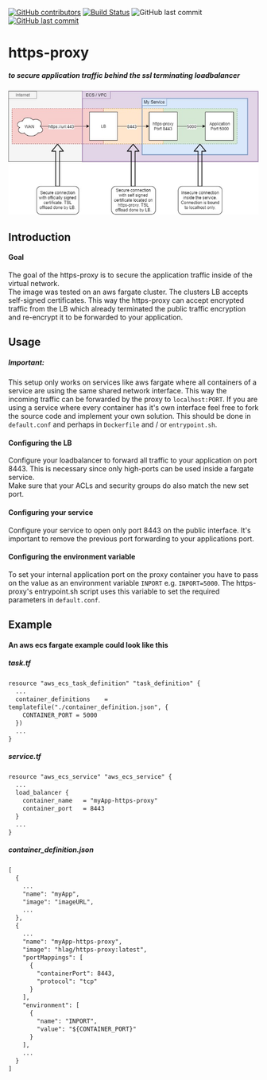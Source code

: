 [![GitHub contributors](https://img.shields.io/github/contributors/Hapag-Lloyd/https-proxy.svg)](https://GitHub.com/Hapag-Lloyd/https-proxy/graphs/contributors/)
[![Build Status](https://travis-ci.org/Hapag-Lloyd/https-proxy.svg?branch=master)](https://travis-ci.org/Hapag-Lloyd/https-proxy)
![GitHub last commit](https://img.shields.io/github/last-commit/hapag-lloyd/https-proxy)
[![GitHub last commit](https://img.shields.io/badge/dockerhub-https--proxy-informational)](https://hub.docker.com/r/hlag/https-proxy)

# https-proxy
##### to secure application traffic behind the ssl terminating loadbalancer 

![technical view](./https-proxy.jpg)

## Introduction

#### Goal

The goal of the https-proxy is to secure the application traffic
inside of the virtual network.<br>
The image was tested on an aws fargate cluster. The clusters LB
accepts self-signed certificates. This way the https-proxy can accept
encrypted traffic from the LB which already terminated the public
traffic encryption and re-encrypt it to be forwarded to your application.
<br>

## Usage

##### Important:
This setup only works on services like aws fargate where all containers
of a service are using the same shared network interface. This way
the incoming traffic can be forwarded by the proxy to
`localhost:PORT`. If you are using a service where every container
has it's own interface feel free to fork the source code and implement
your own solution. This should be done in `default.conf` and perhaps
in `Dockerfile` and / or `entrypoint.sh`.

#### Configuring the LB
Configure your loadbalancer to forward all traffic to your application
on port 8443. This is necessary since only high-ports can be used
inside a fargate service.<br>
Make sure that your ACLs and security groups do also match the new
set port.

#### Configuring your service
Configure your service to open only port 8443 on the public interface.
It's important to remove the previous port forwarding to your
applications port.<br>

#### Configuring the environment variable
To set your internal application port on the proxy container you have
to pass on the value as an environment variable `INPORT` e.g. `INPORT=5000`.
The https-proxy's entrypoint.sh script uses this variable to set the
required parameters in `default.conf`.


## Example

#### An aws ecs fargate example could look like this

##### task.tf
```hcl-terraform
resource "aws_ecs_task_definition" "task_definition" {
  ...
  container_definitions    = templatefile("./container_definition.json", {
    CONTAINER_PORT = 5000
  })
  ...
}
```

##### service.tf
```hcl-terraform
resource "aws_ecs_service" "aws_ecs_service" {
  ...
  load_balancer {
    container_name   = "myApp-https-proxy"
    container_port   = 8443
  }
  ...
}
```

##### container_definition.json
```json5
[
  {
    ...
    "name": "myApp",
    "image": "imageURL",
    ...
  },
  {
    ...
    "name": "myApp-https-proxy",
    "image": "hlag/https-proxy:latest",
    "portMappings": [
      {
        "containerPort": 8443,
        "protocol": "tcp"
      }
    ],
    "environment": [
      {
        "name": "INPORT",
        "value": "${CONTAINER_PORT}"
      }
    ],
    ...
  }
]
```
